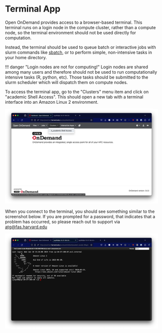# Terminal App

Open OnDemand provides access to a browser-based terminal. This terminal runs on a login node in the compute cluster, rather than a compute node, so the terminal environment should not be used directly for computation.

Instead, the terminal should be used to queue batch or interactive jobs with slurm commands like [sbatch](https://slurm.schedmd.com/sbatch.html), or to perform simple, non-intensive tasks in your home directory.

!!! danger "Login nodes are not for computing!"
    Login nodes are shared among many users and therefore should not be used to run computationally intensive tasks (R, python, etc). Those tasks should be submitted to the slurm scheduler which will dispatch them on compute nodes.

To access the terminal app, go to the "Clusters" menu item and click on "academic Shell Access". This should open a new tab with a terminal interface into an Amazon Linux 2 environment.

![Screenshot showing the "Clusters" menu item open and the "academic shell access" option highlighted](images/terminal_1.png)

When you connect to the terminal, you should see something similar to the screenshot below. If you are prompted for a password, that indicates that a problem has occurred, so please reach out to support via [atg@fas.harvard.edu](mailto:atg@fas.harvard.edu)

![Screenshot showing an active web-based terminal](images/terminal_2.png)